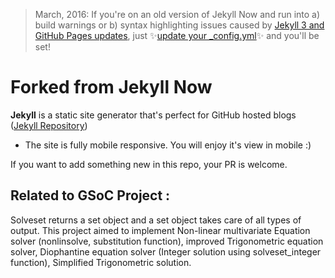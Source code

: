 > March, 2016: If you're on an old version of Jekyll Now and run into a) build warnings or b) syntax highlighting issues caused by [Jekyll 3 and GitHub Pages updates](https://github.com/blog/2100-github-pages-now-faster-and-simpler-with-jekyll-3-0), just :sparkles:[update your _config.yml](https://github.com/barryclark/jekyll-now/pull/445/files):sparkles: and you'll be set!

# Forked from Jekyll Now

**Jekyll** is a static site generator that's perfect for GitHub hosted blogs ([Jekyll Repository](https://github.com/jekyll/jekyll))


* The site is fully mobile responsive. You will enjoy it's view in mobile :) 

If you want to add something new in this repo, your PR is welcome.

## Related to GSoC Project : 

Solveset returns a set object and a set object takes care of all types of output. This project aimed to implement 
Non-linear multivariate Equation solver (nonlinsolve, substitution function), improved Trigonometric equation solver, 
Diophantine equation solver (Integer solution using solveset_integer function), Simplified Trigonometric solution.

